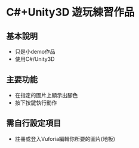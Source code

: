 # C#+Unity3D 遊玩練習作品

## 基本說明
- 只是小demo作品
- 使用C#/Unity3D

## 主要功能
- 在指定的圖片上顯示出腳色
- 按下按鍵執行動作

## 需自行設定項目
- 註冊或登入Vuforia編輯你所要的圖片(地板)
